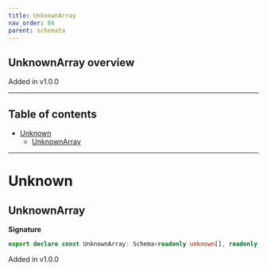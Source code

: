 ```yaml
---
title: UnknownArray
nav_order: 86
parent: schemata
---
```


## UnknownArray overview

Added in v1.0.0

---

<h2 class="text-delta">Table of contents</h2>

- [Unknown](#unknown)
  - [UnknownArray](#unknownarray)

---

# Unknown

## UnknownArray

**Signature**

```ts
export declare const UnknownArray: Schema<readonly unknown[], readonly unknown[]>
```

Added in v1.0.0
